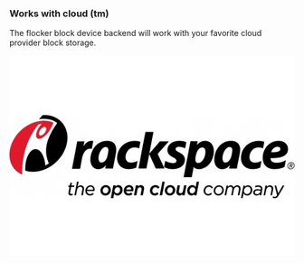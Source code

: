 ### Works with cloud (tm)

The flocker block device backend will work with your favorite cloud provider block storage.

![Rackspace](images/rackspace.jpg "Rackspace")